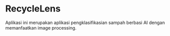 # RecycleLens
Aplikasi ini merupakan aplikasi pengklasifikasian sampah berbasi AI dengan memanfaatkan image processing. 
